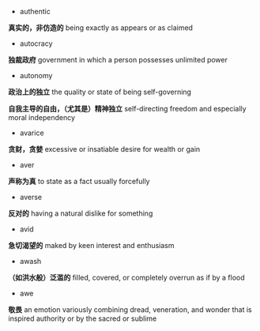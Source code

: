 - authentic

**真实的，非仿造的** being exactly as appears or as claimed

- autocracy

**独裁政府** government in which a person possesses unlimited power

- autonomy

**政治上的独立** the quality or state of being self-governing

**自我主导的自由，（尤其是）精神独立** self-directing freedom and especially moral independency

- avarice

**贪财，贪婪** excessive or insatiable desire for wealth or gain

- aver

**声称为真** to state as a fact usually forcefully

- averse

**反对的** having a natural dislike for something

- avid

**急切渴望的** maked by keen interest and enthusiasm

- awash

**（如洪水般）泛滥的** filled, covered, or completely overrun as if by a flood

- awe

**敬畏** an emotion variously combining dread, veneration, and wonder that is inspired authority or by the sacred or sublime
